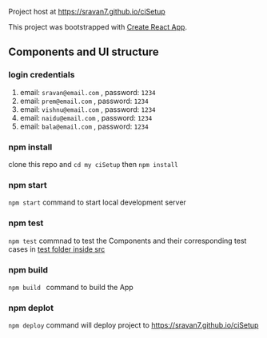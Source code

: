 
Project host at <https://sravan7.github.io/ciSetup>

This project was bootstrapped with [Create React App](https://github.com/facebook/create-react-app).

## Components and UI structure
[Structure]: https://github.com/sravan7/ciSetup/blob/master/documen.png "Components UI structure"

### login credentials
  1. email: `sravan@email.com` , password: `1234`
  2. email: `prem@email.com` , password: `1234`
  3. email: `vishnu@email.com` , password: `1234`
  4. email: `naidu@email.com` , password: `1234`
  5. email: `bala@email.com` , password: `1234`

### npm install 
  clone this repo and `cd my ciSetup` then `npm install`
### npm start
  `npm start` command to start local development server

### npm test 
  `npm test` commnad to test the Components and their corresponding test cases in [test folder inside src](../blob/master/src/__test__)
### npm build
  `npm build ` command to build the App
### npm deplot
  `npm deploy` command will deploy project to <https://sravan7.github.io/ciSetup>